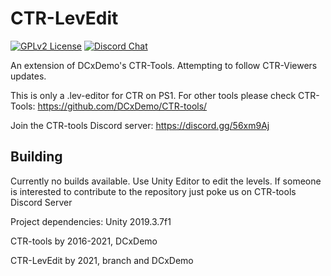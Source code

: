 # CTR-LevEdit

[![GPLv2 License](https://img.shields.io/badge/License-GPL%20v2-green.svg)](https://opensource.org/licenses/GPL-2.0)
[![Discord Chat](https://img.shields.io/discord/527135227546435584.svg)](https://discord.gg/56xm9Aj)

An extension of DCxDemo's CTR-Tools. Attempting to follow CTR-Viewers updates.

This is only a .lev-editor for CTR on PS1. For other tools please check CTR-Tools: https://github.com/DCxDemo/CTR-tools/

Join the CTR-tools Discord server: https://discord.gg/56xm9Aj

## Building
Currently no builds available. Use Unity Editor to edit the levels. If someone is interested to contribute to the repository just poke us on CTR-tools Discord Server

Project dependencies:
Unity 2019.3.7f1

CTR-tools by
2016-2021, DCxDemo

CTR-LevEdit by
2021, branch and DCxDemo
